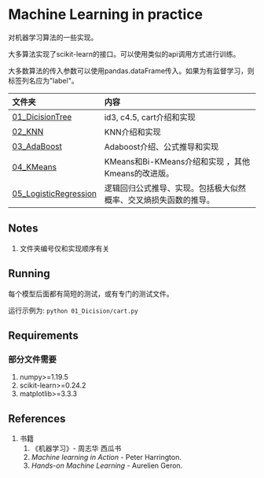 # Machine Learning in practice

对机器学习算法的一些实现。

大多算法实现了scikit-learn的接口。可以使用类似的api调用方式进行训练。

大多数算法的传入参数可以使用pandas.dataFrame传入。如果为有监督学习，则标签列名应为"label"。

| 文件夹                                            | 内容                      |
| :------------------------------------------------ | :------------------------ |
| [01_DicisionTree](./01_DicisionTree/)             | id3, c4.5, cart介绍和实现 |
| [02_KNN](./02_KNN/)                               | KNN介绍和实现             |
| [03_AdaBoost](./03_AdaBoost/)                     | Adaboost介绍、公式推导和实现             |
| [04_KMeans](./04_KMeans/)                         | KMeans和Bi-KMeans介绍和实现 ，其他Kmeans的改进版。            |
| [05_LogisticRegression](./05_LogisticRegression/) | 逻辑回归公式推导、实现。包括极大似然概率、交叉熵损失函数的推导。             |


## Notes
1. 文件夹编号仅和实现顺序有关

## Running

每个模型后面都有简短的测试，或有专门的测试文件。

运行示例为: ```python 01_Dicision/cart.py```

## Requirements

### 部分文件需要 

1. numpy>=1.19.5
2. scikit-learn>=0.24.2
3. matplotlib>=3.3.3

## References
1. 书籍
   1. 《机器学习》- 周志华 西瓜书
   2. *Machine learning in Action* - Peter Harrington.
   3. *Hands-on Machine Learning* - Aurelien Geron.

